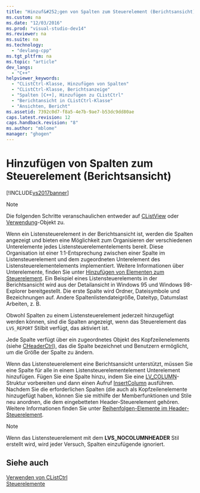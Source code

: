 ```yaml
---
title: "Hinzuf&#252;gen von Spalten zum Steuerelement (Berichtsansicht)"
ms.custom: na
ms.date: "12/03/2016"
ms.prod: "visual-studio-dev14"
ms.reviewer: na
ms.suite: na
ms.technology: 
  - "devlang-cpp"
ms.tgt_pltfrm: na
ms.topic: "article"
dev_langs: 
  - "C++"
helpviewer_keywords: 
  - "CListCtrl-Klasse, Hinzufügen von Spalten"
  - "CListCtrl-Klasse, Berichtsanzeige"
  - "Spalten [C++], Hinzufügen zu CListCtrl"
  - "Berichtansicht in CListCtrl-Klasse"
  - "Ansichten, Bericht"
ms.assetid: 7392c0d7-f8a5-4e7b-9ae7-b53dc9dd80ae
caps.latest.revision: 12
caps.handback.revision: "8"
ms.author: "mblome"
manager: "ghogen"
---
```

# Hinzuf&#252;gen von Spalten zum Steuerelement (Berichtsansicht)
[!INCLUDE[vs2017banner](../assembler/inline/includes/vs2017banner.md)]

> [!NOTE]
>  Die folgenden Schritte veranschaulichen entweder auf [CListView](../mfc/reference/clistview-class.md) oder [Verwendung](../mfc/reference/clistctrl-class.md)\-Objekt zu.  
  
 Wenn ein Listensteuerelement in der Berichtsansicht ist, werden die Spalten angezeigt und bieten eine Möglichkeit zum Organisieren der verschiedenen Unterelemente jedes Listensteuerelementelements bereit.  Diese Organisation ist einer 1:1\-Entsprechung zwischen einer Spalte im Listensteuerelement und dem zugeordneten Unterelement des Listensteuerelementelements implementiert.  Weitere Informationen über Unterelemente, finden Sie unter [Hinzufügen von Elementen zum Steuerelement](../mfc/adding-items-to-the-control.md).  Ein Beispiel eines Listensteuerelements in der Berichtsansicht wird aus der Detailansicht in Windows 95 und Windows 98\-Explorer bereitgestellt.  Die erste Spalte wird Ordner, Dateisymbole und Bezeichnungen auf.  Andere Spaltenlistendateigröße, Dateityp, Datumslast Arbeiten, z. B.  
  
 Obwohl Spalten zu einem Listensteuerelement jederzeit hinzugefügt werden können, sind die Spalten angezeigt, wenn das Steuerelement das `LVS_REPORT` Stilbit verfügt, das aktiviert ist.  
  
 Jede Spalte verfügt über ein zugeordnetes Objekt des Kopfzeilenelements \(siehe [CHeaderCtrl](../mfc/reference/cheaderctrl-class.md)\), das die Spalte bezeichnet und Benutzern ermöglicht, um die Größe der Spalte zu ändern.  
  
 Wenn das Listensteuerelement eine Berichtsansicht unterstützt, müssen Sie eine Spalte für alle in einem Listensteuerelementelement Unterelement hinzufügen.  Fügen Sie eine Spalte hinzu, indem Sie eine [LV\_COLUMN](http://msdn.microsoft.com/library/windows/desktop/bb774743)\-Struktur vorbereiten und dann einen Aufruf [InsertColumn](../Topic/CListCtrl::InsertColumn.md) ausführen.  Nachdem Sie die erforderlichen Spalten \(die auch als Kopfzeilenelemente hinzugefügt haben, können Sie sie mithilfe der Memberfunktionen und Stile neu anordnen, die dem eingebetteten Header\-Steuerelement gehören.  Weitere Informationen finden Sie unter [Reihenfolgen\-Elemente im Header\-Steuerelement](../mfc/ordering-items-in-the-header-control.md).  
  
> [!NOTE]
>  Wenn das Listensteuerelement mit dem **LVS\_NOCOLUMNHEADER**  Stil erstellt wird, wird jeder Versuch, Spalten einzufügende ignoriert.  
  
## Siehe auch  
 [Verwenden von CListCtrl](../mfc/using-clistctrl.md)   
 [Steuerelemente](../mfc/controls-mfc.md)